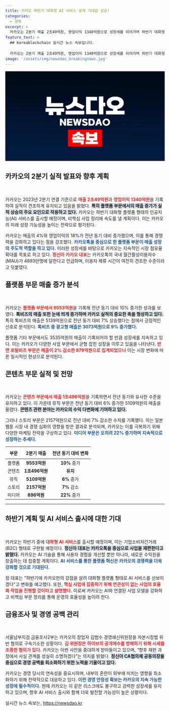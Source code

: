 ```yaml
---
title: 카카오 하반기 대화형 AI 서비스 공개 기대감 상승!
categories:
  - 경제
excerpt: >
  카카오는 2분기 매출 2조49억원, 영업이익 1340억원으로 성장세를 이어가며 하반기 대화형 AI 서비스 출시를 예고했다. 그러나 창업자 김범수는 자본시장법 위반으로 구속기소되며 논란이 일고 있다.
feature_text: >
  ## koreablockchain 실시간 뉴스 속보입니다.

  카카오는 2분기 매출 2조49억원, 영업이익 1340억원으로 성장세를 이어가며 하반기 대화형 AI 서비스 출시를 예고했다. 그러나 창업자 김범수는 자본시장법 위반으로 구속기소되며 논란이 일고 있다.
image: '/assets/img/newsdao_breakingnews.jpg'
---
```


<p><img src="/assets/img/newsdao_breakingnews.jpg" alt="koreablockchain 속보" /></p>

<h2 data-ke-size="size26">카카오의 2분기 실적 발표와 향후 계획</h2>

<p data-ke-size="size16">&nbsp;</p>

<p>카카오는 2023년 2분기 연결 기준으로 <b><span style="color: #ee2323;">매출 2조49억원</span></b>과 <b><span style="color: #ee2323;">영업이익 1340억원</span></b>을 기록하여 실적이 견조하게 유지되고 있음을 밝혔다. <b><span style="background-color: #21538527;">특히 플랫폼 부문에서의 매출 증가가 실적 상승의 주요 요인으로 작용하고 있다.</span></b> 카카오는 하반기 대화형 플랫폼 형태의 인공지능(AI) 서비스를 출시할 예정이며, 비핵심 사업 정리에 속도를 낼 계획이다. 이는 카카오의 미래 성장 가능성을 높이는 전략으로 평가된다. </p>

<p>카카오는 매출의 4%와 영업이익의 18%가 전년 동기 대비 증가했으며, 이를 통해 경쟁력을 강화하고 있다는 점을 강조했다. <b><span style="color: #1a5490;">카카오톡을 중심으로 한 플랫폼 부문이 매출 성장의 주도적 역할을 하고 있다.</span></b> 이러한 성장세를 바탕으로 카카오는 지속적인 시장 점유율 확대를 목표로 하고 있다. <b><span style="color: #ee2323;">정신아 카카오 대표</span></b>는 카카오톡의 국내 월간활성이용자수(MAU)가 4893만명에 달한다고 언급하며, 이용자 체류 시간이 여전히 견조한 수준이라고 덧붙였다. </p>

<h2 data-ke-size="size26">플랫폼 부문 매출 증가 분석</h2>

<p data-ke-size="size16">&nbsp;</p>

<p>카카오는 <b><span style="color: #ee2323;">플랫폼 부문에서 9553억원</span></b>을 기록해 전년 동기 대비 10% 증가한 성과를 보였다. <b><span style="background-color: #21538527;">톡비즈의 매출 또한 눈에 띄게 증가하며 카카오 실적의 중요한 축을 형성하고 있다.</span></b> 특히 톡비즈의 매출은 5139억원으로 전년 동기 대비 7% 상승했다는 점에서 긍정적인 신호로 분석된다. <b><span style="color: #1a5490;">톡비즈 중 광고형 매출은 3073억원으로 9% 증가했다.</span></b> </p>

<p>플랫폼 기타 부문에서도 3535억원의 매출이 기록되어야 할 만큼 성장세를 지속하고 있다. 이는 카카오가 다양한 사업 부문에서 균형 잡힌 성장을 이루고 있음을 나타낸다. <b><span style="color: #ee2323;">반면 포털비즈 부문은 매출이 2% 감소한 879억원으로 집계되었으나</span></b> 이는 시장 변화에 따른 일시적인 현상으로 분석된다. </p>

<h2 data-ke-size="size26">콘텐츠 부문 실적 및 전망</h2>

<p data-ke-size="size16">&nbsp;</p>

<p>카카오는 <b><span style="color: #ee2323;">콘텐츠 부문에서 매출 1조496억원</span></b>을 기록하면서 전년 동기와 유사한 수준을 유지하고 있다. 이 가운데 뮤직 부문은 전년 동기 대비 6% 증가한 5109억원의 매출을 올렸다. <b><span style="background-color: #21538527;">콘텐츠 관련 분야는 카카오의 수익 다변화에 기여하고 있다.</span></b></p>

<p>그러나 스토리 부문은 2157억원으로 전년 대비 7% 감소한 수치를 기록했다. 이는 일본 웹툰 시장 내 경쟁 심화의 영향을 받은 결과로 분석되며, 카카오는 이를 극복하기 위해 다양한 마케팅 전략을 구상하고 있다. <b><span style="color: #1a5490;">미디어 부문은 오히려 22% 증가하며 지속적으로 성장하는 추세다.</span></b></p>

<table style="width: 100%; border-collapse: collapse; border: none;">
  <thead>
    <tr>
      <th style="text-align: center; height: 30px;">부문</th>
      <th style="text-align: center; height: 30px;">2분기 매출</th>
      <th style="text-align: center; height: 30px;">전년 동기 대비 변화</th>
    </tr>
  </thead>
  <tbody>
    <tr>
      <td style="text-align: center; height: 17px;">플랫폼</td>
      <td style="text-align: center; height: 17px;"><b>9553억원</b></td>
      <td style="text-align: center; height: 17px;"><b>10%</b> 증가</td>
    </tr>
    <tr>
      <td style="text-align: center; height: 17px;">콘텐츠</td>
      <td style="text-align: center; height: 17px;"><b>1조496억원</b></td>
      <td style="text-align: center; height: 17px;"><b>유지</b></td>
    </tr>
    <tr>
      <td style="text-align: center; height: 17px;">뮤직</td>
      <td style="text-align: center; height: 17px;"><b>5109억원</b></td>
      <td style="text-align: center; height: 17px;"><b>6%</b> 증가</td>
    </tr>
    <tr>
      <td style="text-align: center; height: 17px;">스토리</td>
      <td style="text-align: center; height: 17px;"><b>2157억원</b></td>
      <td style="text-align: center; height: 17px;"><b>7%</b> 감소</td>
    </tr>
    <tr>
      <td style="text-align: center; height: 17px;">미디어</td>
      <td style="text-align: center; height: 17px;"><b>896억원</b></td>
      <td style="text-align: center; height: 17px;"><b>22%</b> 증가</td>
    </tr>
  </tbody>
</table>

<hr>

<h2 data-ke-size="size26">하반기 계획 및 AI 서비스 출시에 대한 기대</h2>

<p data-ke-size="size16">&nbsp;</p>

<p>카카오는 하반기 중에 <b><span style="color: #ee2323;">대화형 AI 서비스</span></b>를 출시할 예정이며, 이는 기업소비자간거래(B2C) 형태로 구현될 예정이다. <b><span style="background-color: #21538527;">정신아 대표는 카카오톡을 중심으로 사업을 재편한다고 밝혔다.</span></b> 카카오는 AI 기술을 통해 사용자 경험을 개선할 뿐만 아니라, 새로운 수익원을 창출하는 데 집중할 계획이다. <b><span style="color: #1a5490;">AI 서비스를 통한 플랫폼 혁신은 카카오의 경쟁력을 더욱 강화할 것으로 기대된다.</span></b></p>

<p>정 대표는 "하반기에 카카오만의 강점을 살려 대화형 플랫폼 형태로 AI 서비스를 선보이겠다"고 변화를 예고했다. 또한, <b><span style="color: #ee2323;">핵심 사업에 집중하기 위해 연관성이 없는 사업의 효율화 작업을 진행할 것이라고 설명했다.</span></b> 이로써 카카오는 AI와 연결된 사업 모델을 강화하고 비핵심 부문 정리를 통해 운영의 효율성을 높이려 한다. </p>

<h2 data-ke-size="size26">금융조사 및 경영 공백 관리</h2>

<p data-ke-size="size16">&nbsp;</p>

<p>서울남부지검 금융조사2부는 카카오의 창업자 김범수 경영쇄신위원장을 자본시장법 위반 혐의로 구속기소한 상황이다. <b><span style="color: #ee2323;">김 위원장은 하이브의 공개매수를 방해하기 위해 시세를 조종한 혐의가 있다.</span></b> 카카오는 이번 사안을 중대하게 받아들이고 있으며, “향후 재판 과정에서 사실 관계를 성실히 소명하겠다”는 의지를 밝혔다. <b><span style="background-color: #21538527;">정신아 CA협의체 공동의장을 중심으로 경영 공백을 최소화하기 위한 노력을 기울이고 있다.</span></b></p>

<p>카카오는 경영 당시의 연속성을 중요시하며, 내부의 혼란이 외부에 미치는 영향을 최소화하기 위해 전략적으로 대응하고 있다. <b><span style="color: #1a5490;">이런 경영 안정성 확보는 카카오의 지속 가능한 성장에 필수적이다.</span></b> 현재 카카오는 이 같은 리스크에도 불구하고 강력한 성장세를 유지하고 있으며, 향후 AI 서비스 출시와 함께 더욱 발전할 가능성이 높은 상황이다.</p>
실시간 뉴스 속보는, <a href="https://newsdao.kr" rel="dofollow">https://newsdao.kr</a>


